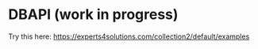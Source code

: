 # DBAPI (work in progress)

Try this here: https://experts4solutions.com/collection2/default/examples